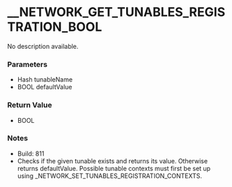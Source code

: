 # __NETWORK_GET_TUNABLES_REGISTRATION_BOOL

No description available.

### Parameters
* Hash tunableName
* BOOL defaultValue

### Return Value
* BOOL

### Notes
* Build: 811
* Checks if the given tunable exists and returns its value. Otherwise returns defaultValue.
Possible tunable contexts must first be set up using _NETWORK_SET_TUNABLES_REGISTRATION_CONTEXTS.

